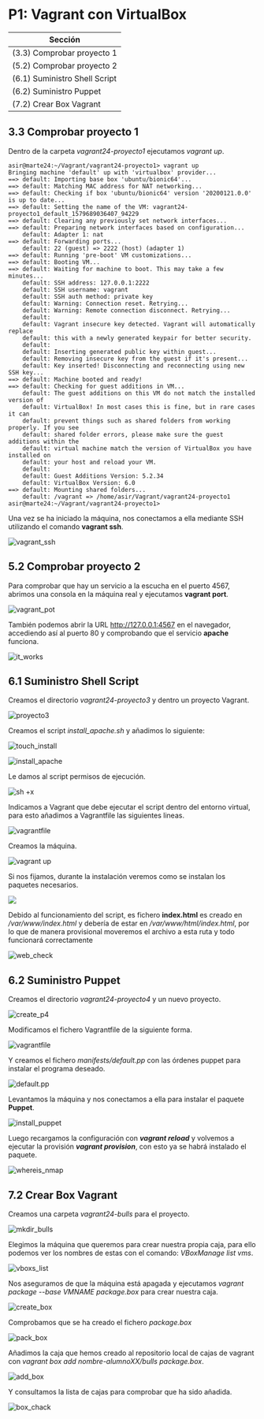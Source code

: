 
# P1: Vagrant con VirtualBox

| Sección               |
| --------------------- |
| (3.3) Comprobar proyecto 1    |
| (5.2) Comprobar proyecto 2    |
| (6.1) Suministro Shell Script |
| (6.2) Suministro Puppet       |
| (7.2) Crear Box Vagrant       |


## 3.3 Comprobar proyecto 1

Dentro de la carpeta *vagrant24-proyecto1* ejecutamos *vagrant up*.

```
asir@marte24:~/Vagrant/vagrant24-proyecto1> vagrant up
Bringing machine 'default' up with 'virtualbox' provider...
==> default: Importing base box 'ubuntu/bionic64'...
==> default: Matching MAC address for NAT networking...
==> default: Checking if box 'ubuntu/bionic64' version '20200121.0.0' is up to date...
==> default: Setting the name of the VM: vagrant24-proyecto1_default_1579689036407_94229
==> default: Clearing any previously set network interfaces...
==> default: Preparing network interfaces based on configuration...
    default: Adapter 1: nat
==> default: Forwarding ports...
    default: 22 (guest) => 2222 (host) (adapter 1)
==> default: Running 'pre-boot' VM customizations...
==> default: Booting VM...
==> default: Waiting for machine to boot. This may take a few minutes...
    default: SSH address: 127.0.0.1:2222
    default: SSH username: vagrant
    default: SSH auth method: private key
    default: Warning: Connection reset. Retrying...
    default: Warning: Remote connection disconnect. Retrying...
    default:
    default: Vagrant insecure key detected. Vagrant will automatically replace
    default: this with a newly generated keypair for better security.
    default:
    default: Inserting generated public key within guest...
    default: Removing insecure key from the guest if it's present...
    default: Key inserted! Disconnecting and reconnecting using new SSH key...
==> default: Machine booted and ready!
==> default: Checking for guest additions in VM...
    default: The guest additions on this VM do not match the installed version of
    default: VirtualBox! In most cases this is fine, but in rare cases it can
    default: prevent things such as shared folders from working properly. If you see
    default: shared folder errors, please make sure the guest additions within the
    default: virtual machine match the version of VirtualBox you have installed on
    default: your host and reload your VM.
    default:
    default: Guest Additions Version: 5.2.34
    default: VirtualBox Version: 6.0
==> default: Mounting shared folders...
    default: /vagrant => /home/asir/Vagrant/vagrant24-proyecto1
asir@marte24:~/Vagrant/vagrant24-proyecto1>
```

Una vez se ha iniciado la máquina, nos conectamos a ella mediante SSH utilizando el comando **vagrant ssh**.

![vagrant_ssh](img/1.png)


## 5.2 Comprobar proyecto 2

Para comprobar que hay un servicio a la escucha en el puerto 4567, abrimos una consola en la máquina real y ejecutamos **vagrant port**.

![vagrant_pot](img/2.png)

También podemos abrir la URL http://127.0.0.1:4567 en el navegador, accediendo así al puerto 80 y comprobando que el servicio **apache** funciona.

![it_works](img/3.png)


## 6.1 Suministro Shell Script

Creamos el directorio *vagrant24-proyecto3* y dentro un proyecto Vagrant.

![proyecto3](img/4.png)

Creamos el script *install_apache.sh* y añadimos lo siguiente:

![touch_install](img/5.png)


![install_apache](img/6.png)

Le damos al script permisos de ejecución.

![sh +x](img/7.png)

Indicamos a Vagrant que debe ejecutar el script dentro del entorno virtual, para esto añadimos a Vagrantfile las siguientes lineas.

![vagrantfile](img/8.png)

Creamos la máquina.

![vagrant up](img/9.png)

Si nos fijamos, durante la instalación veremos como se instalan los paquetes necesarios.

![](img/10.png)

Debido al funcionamiento del script, es fichero **index.html** es creado en */var/www/index.html* y debería de estar en */var/www/html/index.html*, por lo que de manera provisional moveremos el archivo a esta ruta y todo funcionará correctamente

![web_check](img/11.png)


## 6.2 Suministro Puppet

Creamos el directorio *vagrant24-proyecto4* y un nuevo proyecto.

![create_p4](img/12.png)

Modificamos el fichero Vagrantfile de la siguiente forma.

![vagrantfile](img/13.png)

Y creamos el fichero *manifests/default.pp* con las órdenes puppet para instalar el programa deseado.

![default.pp](img/14.png)

Levantamos la máquina y nos conectamos a ella para instalar el paquete **Puppet**.

![install_puppet](img/16.png)

Luego recargamos la configuración con ***vagrant reload*** y volvemos a ejecutar la provisión ***vagrant provision***, con esto ya se habrá instalado el paquete.

![whereis_nmap](img/15.png)


## 7.2 Crear Box Vagrant

Creamos una carpeta *vagrant24-bulls* para el proyecto.

![mkdir_bulls](img/17.png)

Elegimos la máquina que queremos para crear nuestra propia caja, para ello podemos ver los nombres de estas con el comando: *VBoxManage list vms*.

![vboxs_list](img/18.png)

Nos aseguramos de que la máquina está apagada y ejecutamos *vagrant package --base VMNAME package.box* para crear nuestra caja.

![create_box](img/19.png)

Comprobamos que se ha creado el fichero *package.box*

![pack_box](img/20.png)

Añadimos la caja que hemos creado al repositorio local de cajas de vagrant con *vagrant box add nombre-alumnoXX/bulls package.box*.

![add_box](img/21.png)

Y consultamos la lista de cajas para comprobar que ha sido añadida.

![box_chack](img/22.png)

